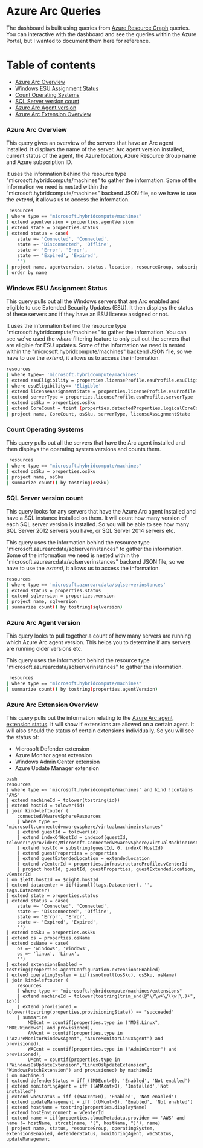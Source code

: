 # Azure Arc Queries

The dashboard is built using queries from [Azure Resource Graph](https://learn.microsoft.com/azure/governance/resource-graph/overview) queries.   You can interactive with the dashboard and see the queries within the Azure Portal, but I wanted to document them here for reference. 

# Table of contents

- [Azure Arc Overview](#azure-arc-overview)
- [Windows ESU Assignment Status](#windows-esu-assignment-status)
- [Count Operating Systems](#count-operating-systems)
- [SQL Server version count](#sql-server-version-count)
- [Azure Arc Agent version](#azure-arc-agent-version)
- [Azure Arc Extension Overview](#azure-arc-extension-overview)


### Azure Arc Overview

This query gives an overview of the servers that have an Arc agent installed.  It displays the name of the server, Arc agent version installed, current status of the agent, the Azure location, Azure Resource Group name and Azure subscription ID. 

It uses the information behind the resource type "microsoft.hybridcompute/machines" to gather the information.  Some of the information we need is nested within the "microsoft.hybridcompute/machines" backend JSON file, so we have to use the _extend_, it allows us to access the information. 

```bash
 resources
| where type == "microsoft.hybridcompute/machines"
| extend agentversion = properties.agentVersion
| extend state = properties.status
| extend status = case(
    state =~ 'Connected', 'Connected',
    state =~ 'Disconnected', 'Offline',
    state =~ 'Error', 'Error',
    state =~ 'Expired', 'Expired',
    '')
| project name, agentversion, status, location, resourceGroup, subscriptionId
| order by name
```

### Windows ESU Assignment Status

This query pulls out all the Windows servers that are Arc enabled and eligible to use Extended Security Updates (ESU).  It then displays the status of these servers and if they have an ESU license assigned or not. 

It uses the information behind the resource type "microsoft.hybridcompute/machines" to gather the information. You can see we've used the _where_ filtering feature to only pull out the servers that are eligible for ESU updates.  Some of the information we need is nested within the "microsoft.hybridcompute/machines" backend JSON file, so we have to use the _extend_, it allows us to access the information. 

```bash
resources
| where type=~ 'microsoft.hybridcompute/machines'
| extend esuEligibility = properties.licenseProfile.esuProfile.esuEligibility
| where esuEligibility== 'Eligible'
| extend licenseAssignmentState = properties.licenseProfile.esuProfile.licenseAssignmentState
| extend serverType = properties.licenseProfile.esuProfile.serverType
| extend osSku = properties.osSku
| extend CoreCount = toint (properties.detectedProperties.logicalCoreCount)
| project name, CoreCount, osSku, serverType, licenseAssignmentState
```

### Count Operating Systems

This query pulls out all the servers that have the Arc agent installed and then displays the operating system versions and counts them. 

```bash
 resources
| where type == "microsoft.hybridcompute/machines"
| extend osSku = properties.osSku
| project name, osSku
| summarize count() by tostring(osSku)
```

### SQL Server version count

This query looks for any servers that have the Azure Arc agent installed and have a SQL instance installed on them. It will count how many version of each SQL server version is installed.  So you will be able to see how many SQL Server 2012 servers you have, or SQL Server 2014 servers etc. 

This query uses the information behind the resource type "microsoft.azurearcdata/sqlserverinstances" to gather the information. Some of the information we need is nested within the "microsoft.azurearcdata/sqlserverinstances" backend JSON file, so we have to use the _extend_, it allows us to access the information. 

```bash
resources
| where type == 'microsoft.azurearcdata/sqlserverinstances'
| extend status = properties.status
| extend sqlversion = properties.version
| project name, sqlversion
| summarize count() by tostring(sqlversion)
```

### Azure Arc Agent version

This query looks to pull together a count of how many servers are running which Azure Arc agent version.  This helps you to determine if any servers are running older versions etc. 

This query uses the information behind the resource type "microsoft.azurearcdata/sqlserverinstances" to gather the information.

```bash
 resources
| where type == "microsoft.hybridcompute/machines"
| summarize count() by tostring(properties.agentVersion)
```

### Azure Arc Extension Overview

This query pulls out the information relating to the [Azure Arc agent extension status](https://learn.microsoft.com/azure/azure-arc/servers/manage-vm-extensions).  It will show if extensions are allowed on a certain agent.  It will also should the status of certain extensions individually.  So you will see the status of:
* Microsoft Defender extension
* Azure Monitor agent extension
* Windows Admin Center extension
* Azure Update Manager extension

```
bash
resources
| where type =~ 'microsoft.hybridcompute/machines' and kind !contains "AVS"
| extend machineId = tolower(tostring(id))
| extend hostId = tolower(id)
| join kind=leftouter (
    connectedVMwarevSphereResources
    | where type =~ 'microsoft.connectedvmwarevsphere/virtualmachineinstances'
    | extend guestId = tolower(id)
    | extend indexOfHostId = indexof(guestId, tolower("/providers/Microsoft.ConnectedVMwarevSphere/VirtualMachineInstances/default"))
    | extend hostId = substring(guestId, 0, indexOfHostId)
    | extend guestProperties = properties
    | extend guestExtendedLocation = extendedLocation
    | extend vCenterId = properties.infrastructureProfile.vCenterId
    | project hostId, guestId, guestProperties, guestExtendedLocation, vCenterId
) on $left.hostId == $right.hostId
| extend datacenter = iif(isnull(tags.Datacenter), '', tags.Datacenter)
| extend state = properties.status
| extend status = case(
    state =~ 'Connected', 'Connected',
    state =~ 'Disconnected', 'Offline',
    state =~ 'Error', 'Error',
    state =~ 'Expired', 'Expired',
    '')
| extend osSku = properties.osSku
| extend os = properties.osName
| extend osName = case(
    os =~ 'windows', 'Windows',
    os =~ 'linux', 'Linux',
    '')
| extend extensionsEnabled = tostring(properties.agentConfiguration.extensionsEnabled)
| extend operatingSystem = iif(isnotnull(osSku), osSku, osName)
| join kind=leftouter (
    resources
    | where type =~ "microsoft.hybridcompute/machines/extensions"
    | extend machineId = tolower(tostring(trim_end(@"\/\w+\/(\w|\.)+", id)))
    | extend provisioned = tolower(tostring(properties.provisioningState)) == "succeeded"
    | summarize
        MDEcnt = countif(properties.type in ("MDE.Linux", "MDE.Windows") and provisioned),
        AMAcnt = countif(properties.type in ("AzureMonitorWindowsAgent", "AzureMonitorLinuxAgent") and provisioned),
        WACcnt = countif(properties.type in ("AdminCenter") and provisioned),
        UMcnt = countif(properties.type in ("WindowsOsUpdateExtension","LinuxOsUpdateExtension", "WindowsPatchExtension") and provisioned) by machineId
) on machineId
| extend defenderStatus = iff ((MDEcnt>0), 'Enabled', 'Not enabled')
| extend monitoringAgent = iff ((AMAcnt>0), 'Installed','Not installed')
| extend wacStatus = iff ((WACcnt>0), 'Enabled', 'Not enabled')
| extend updateManagement = iff ((UMcnt>0), 'Enabled', 'Not enabled')
| extend hostName = tostring(properties.displayName)
| extend hostEnvironment = vCenterId
| extend name = iif(properties.cloudMetadata.provider == 'AWS' and name != hostName, strcat(name, "(", hostName, ")"), name)
| project name, status, resourceGroup, operatingSystem, extensionsEnabled, defenderStatus, monitoringAgent, wacStatus, updateManagement

```